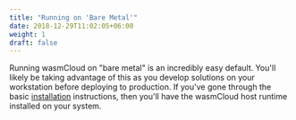 ```yaml
---
title: "Running on 'Bare Metal'"
date: 2018-12-29T11:02:05+06:00
weight: 1
draft: false
---
```


Running wasmCloud on "bare metal" is an incredibly easy default. You'll likely be taking advantage of this as you develop solutions on your workstation before deploying to production. If you've gone through the basic [installation](../../overview/installation/) instructions, then you'll have the wasmCloud host runtime installed on your system.